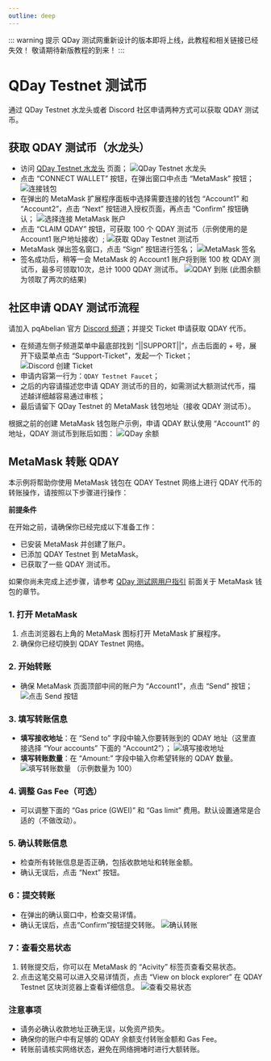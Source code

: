 ```yaml
---
outline: deep
---
```


::: warning 提示
QDay 测试网重新设计的版本即将上线，此教程和相关链接已经失效！
敬请期待新版教程的到来！
:::

# QDay Testnet 测试币

通过 QDay Testnet 水龙头或者 Discord 社区申请两种方式可以获取 QDAY 测试币。

## 获取 QDAY 测试币（水龙头）

- 访问 [QDay Testnet 水龙头](https://testnet-faucet.qday.info/) 页面；
  ![QDay Testnet 水龙头](/qday-testnet/qday-faucet/qday-faucet-page.png)<br>
- 点击 “CONNECT WALLET” 按钮，在弹出窗口中点击 “MetaMask” 按钮；
  ![连接钱包](/qday-testnet/qday-faucet/connect-wallet.png)<br>
- 在弹出的 MetaMask 扩展程序面板中选择需要连接的钱包 “Account1” 和 “Account2”，点击 “Next” 按钮进入授权页面，再点击 “Confirm” 按钮确认；
  ![选择连接 MetaMask 账户](/qday-testnet/qday-faucet/connect-metamask-accounts.png)<br>
- 点击 “CLAIM QDAY” 按钮，可获取 100 个 QDAY 测试币（示例使用的是 Account1 账户地址接收）;
  ![获取 QDay Testnet 测试币](/qday-testnet/qday-faucet/claim-qday.png)<br>
- MetaMask 弹出签名窗口，点击 “Sign” 按钮进行签名；
  ![MetaMask 签名](/qday-testnet/qday-faucet/metamask-sign.png)<br>
- 签名成功后，稍等一会 MetaMask 的 Account1 账户将到账 100 枚 QDAY 测试币，最多可领取10次，总计 1000 QDAY 测试币。
  ![QDAY 到账](/qday-testnet/qday-faucet/metamask-qday-balance.png)
  (此图余额为领取了两次的结果)

## 社区申请 QDAY 测试币流程

请加入 pqAbelian 官方 [Discord 频道](https://discord.gg/Rrb33mC3Kc)；并提交 Ticket 申请获取 QDAY 代币。

- 在频道左侧子频道菜单中最底部找到 “||SUPPORT||”，点击后面的 + 号，展开下级菜单点击 “Support-Ticket”，发起一个 Ticket；
  ![Discord 创建 Ticket](/qday-testnet/qday-faucet/discord-create-ticket.png)<br>
- 申请内容第一行为：`QDAY Testnet Faucet`；
- 之后的内容请描述您申请 QDAY 测试币的目的，如需测试大额测试代币，描述越详细越容易通过审核；
- 最后请留下 QDay Testnet 的 MetaMask 钱包地址（接收 QDAY 测试币）。

根据之前的创建 MetaMask 钱包账户示例，申请 QDAY 默认使用 “Account1” 的地址，QDAY 测试币到账后如图：
![QDay 余额](/qday-testnet/qday-faucet/qday-balance.png)

## MetaMask 转账 QDAY

本示例将帮助你使用 MetaMask 钱包在 QDAY Testnet 网络上进行 QDAY 代币的转账操作，请按照以下步骤进行操作：

**前提条件**

在开始之前，请确保你已经完成以下准备工作：

- 已安装 MetaMask 并创建了账户。
- 已添加 QDAY Testnet 到 MetaMask。
- 已获取了一些 QDAY 测试币。

如果你尚未完成上述步骤，请参考 [QDay 测试网用户指引](/zh/guide/qday-testnet/metamask) 前面关于 MetaMask 钱包的章节。

### 1. 打开 MetaMask

1. 点击浏览器右上角的 MetaMask 图标打开 MetaMask 扩展程序。
2. 确保你已经切换到 QDAY Testnet 网络。

### 2. 开始转账

- 确保 MetaMask 页面顶部中间的账户为 “Account1”，点击 “Send” 按钮；
   ![点击 Send 按钮](/qday-testnet/qday-faucet/transaction-send-qday.png)

### 3. 填写转账信息

- **填写接收地址**：在 “Send to” 字段中输入你要转账到的 QDAY 地址（这里直接选择 “Your accounts” 下面的 “Account2”）；
  ![填写接收地址](/qday-testnet/qday-faucet/transaction-send-to.png)<br>
- **填写转账数量**：在 “Amount:” 字段中输入你希望转账的 QDAY 数量。
  ![填写转账数量](/qday-testnet/qday-faucet/transaction-send-amount.png)
  （示例数量为 100）

### 4. 调整 Gas Fee（可选）

- 可以调整下面的 “Gas price (GWEI)” 和 “Gas limit” 费用。默认设置通常是合适的（不做改动）。

### 5. 确认转账信息

- 检查所有转账信息是否正确，包括收款地址和转账金额。
- 确认无误后，点击 “Next” 按钮。

### 6：提交转账

- 在弹出的确认窗口中，检查交易详情。
- 确认无误后，点击“Confirm”按钮提交转账。
  ![确认转账](/qday-testnet/qday-faucet/transaction-confirm.png)

### 7：查看交易状态

1. 转账提交后，你可以在 MetaMask 的 “Acivity” 标签页查看交易状态。
2. 点击这笔交易可以进入交易详情页，点击 “View on block explorer” 在 QDAY Testnet 区块浏览器上查看详细信息。
![查看交易状态](/qday-testnet/qday-faucet/transaction-status.png)

### 注意事项

- 请务必确认收款地址正确无误，以免资产损失。
- 确保你的账户中有足够的 QDAY 余额支付转账金额和 Gas Fee。
- 转账前请核实网络状态，避免在网络拥堵时进行大额转账。
